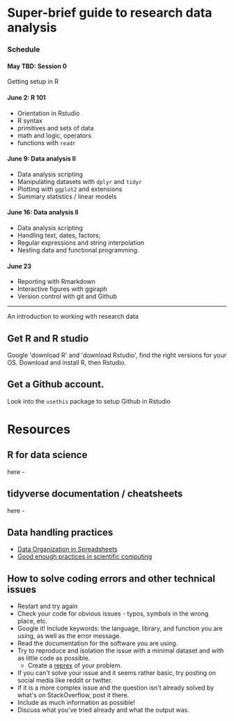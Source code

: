 # Super-brief guide to research data analysis
  
### Schedule

#### May TBD: Session 0

Getting setup in R


#### June 2: R 101

- Orientation in Rstudio
- R syntax
- primitives and sets of data
- math and logic, operators
- functions with `readr`


#### June 9: Data analysis II

- Data analysis scripting
- Manipulating datasets with `dplyr` and `tidyr`
- Plotting with `ggplot2` and extensions
- Summary statistics / linear models

#### June 16: Data analysis II

- Data analysis scripting
- Handling text, dates, factors; 
- Regular expressions and string interpolation
- Nesting data and functional programming. 

#### June 23

- Reporting with Rmarkdown
- Interactive figures with ggiraph
- Version control with git and Github


------
  
An introduction to working with research data

## Get R and R studio

Google 'download R' and 'download Rstudio', find the right versions for your OS. Download and install R, then Rstudio.

## Get a Github account.

Look into the `usethis` package to setup Github in Rstudio


# Resources

## R for data science

here - 

## tidyverse documentation / cheatsheets

here - 

## Data handling practices

- [Data Organization in Spreadsheets](https://www.tandfonline.com/doi/full/10.1080/00031305.2017.1375989)  
- [Good enough practices in scientific computing](https://journals.plos.org/ploscompbiol/article?id=10.1371/journal.pcbi.1005510)


## How to solve coding errors and other technical issues

- Restart and try again
- Check your code for obvious issues - typos, symbols in the wrong place, etc.
- Google it! Include keywords: the language, library, and function you are using, as well as the error message.  
- Read the documentation for the software you are using. 
- Try to reproduce and isolation the issue with a minimal dataset and with as little code as possible.
  - Create a [reprex](https://reprex.tidyverse.org/) of your problem.  
- If you can't solve your issue and it seems rather basic, try posting on social media like reddit or twitter.   
- If it is a more complex issue and the question isn't already solved by what's on StackOverflow, post it there.   
- Include as much information as possible!
- Discuss what you've tried already and what the output was.




